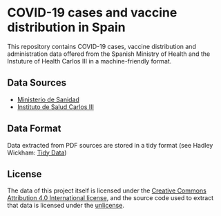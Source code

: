 # COVID-19 cases and vaccine distribution in Spain

This repository contains COVID-19 cases, vaccine distribution and administration data offered from the Spanish Ministry of Health and the Instuture of Health Carlos III in a machine-friendly format.

## Data Sources

* [Ministerio de Sanidad](https://www.mscbs.gob.es/profesionales/saludPublica/ccayes/alertasActual/nCov/situacionActual.htm)
* [Instituto de Salud Carlos III](https://cnecovid.isciii.es/covid19/)

## Data Format

Data extracted from PDF sources are stored in a tidy format (see Hadley Wickham: [Tidy Data](https://dx.doi.org/10.18637/jss.v059.i10))

## License

The data of this project itself is licensed under the [Creative Commons Attribution 4.0 International license](http://creativecommons.org/licenses/by/4.0/), and the source code used to extract that data is licensed under the [unlicense](UNLICENSE.txt).